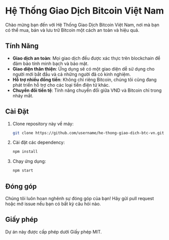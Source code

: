 # Hệ Thống Giao Dịch Bitcoin Việt Nam

Chào mừng bạn đến với Hệ Thống Giao Dịch Bitcoin Việt Nam, nơi mà bạn có thể mua, bán và lưu trữ Bitcoin một cách an toàn và hiệu quả.

## Tính Năng
- **Giao dịch an toàn**: Mọi giao dịch đều được xác thực trên blockchain để đảm bảo tính minh bạch và bảo mật.
- **Giao diện thân thiện**: Ứng dụng sẽ có một giao diện dễ sử dụng cho người mới bắt đầu và cả những người đã có kinh nghiệm.
- **Hỗ trợ nhiều đồng tiền**: Không chỉ riêng Bitcoin, chúng tôi cũng đang phát triển hỗ trợ cho các loại tiền điện tử khác.
- **Chuyển đổi tiền tệ**: Tính năng chuyển đổi giữa VND và Bitcoin chỉ trong nháy mắt.

## Cài Đặt
1. Clone repository này về máy:
   ```bash
   git clone https://github.com/username/he-thong-giao-dich-btc-vn.git
   ```
2. Cài đặt các dependency:
   ```bash
   npm install
   ```
3. Chạy ứng dụng:
   ```bash
   npm start
   ```

## Đóng góp
Chúng tôi luôn hoan nghênh sự đóng góp của bạn! Hãy gửi pull request hoặc mở issue nếu bạn có bất kỳ câu hỏi nào.

## Giấy phép
Dự án này được cấp phép dưới Giấy phép MIT.